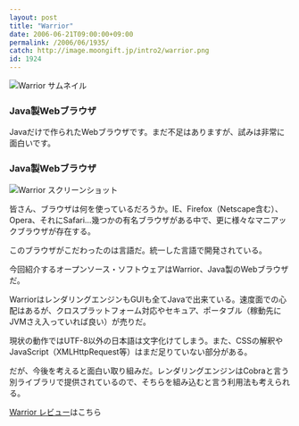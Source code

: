 ```yaml
---
layout: post
title: "Warrior"
date: 2006-06-21T09:00:00+09:00
permalink: /2006/06/1935/
catch: http://image.moongift.jp/intro2/warrior.png
id: 1924
---
```

 ![Warrior サムネイル](http://image.moongift.jp/intro2/warrior.t.png "Warrior サムネイル")
  

### Java製Webブラウザ
  
Javaだけで作られたWebブラウザです。まだ不足はありますが、試みは非常に面白いです。  
<!--more-->  

### Java製Webブラウザ
  

![Warrior スクリーンショット](http://image.moongift.jp/intro2/warrior.png "Warrior スクリーンショット")

  

皆さん、ブラウザは何を使っているだろうか。IE、Firefox（Netscape含む）、Opera、それにSafari…幾つかの有名ブラウザがある中で、更に様々なマニアックブラウザが存在する。

  

このブラウザがこだわったのは言語だ。統一した言語で開発されている。

  

今回紹介するオープンソース・ソフトウェアはWarrior、Java製のWebブラウザだ。

  

WarriorはレンダリングエンジンもGUIも全てJavaで出来ている。速度面での心配はあるが、クロスプラットフォーム対応やセキュア、ポータブル（稼動先にJVMさえ入っていれば良い）が売りだ。

  

現状の動作ではUTF-8以外の日本語は文字化けてしまう。また、CSSの解釈やJavaScript（XMLHttpRequest等）はまだ足りていない部分がある。

  

だが、今後を考えると面白い取り組みだ。レンダリングエンジンはCobraと言う別ライブラリで提供されているので、そちらを組み込むと言う利用法も考えられる。

  

[Warrior レビュー](http://oss.moongift.jp/review/i-1938.html)はこちら

